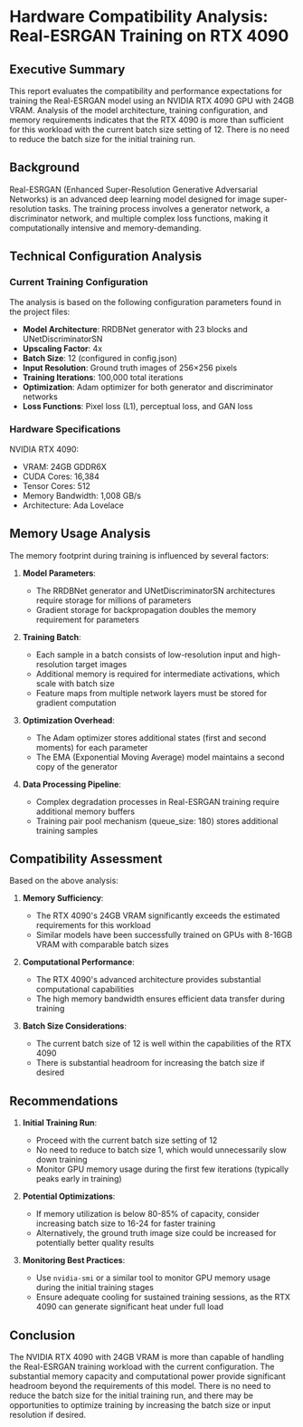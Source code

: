 # Hardware Compatibility Analysis: Real-ESRGAN Training on RTX 4090

## Executive Summary

This report evaluates the compatibility and performance expectations for training the Real-ESRGAN model using an NVIDIA RTX 4090 GPU with 24GB VRAM. Analysis of the model architecture, training configuration, and memory requirements indicates that the RTX 4090 is more than sufficient for this workload with the current batch size setting of 12. There is no need to reduce the batch size for the initial training run.

## Background

Real-ESRGAN (Enhanced Super-Resolution Generative Adversarial Networks) is an advanced deep learning model designed for image super-resolution tasks. The training process involves a generator network, a discriminator network, and multiple complex loss functions, making it computationally intensive and memory-demanding.

## Technical Configuration Analysis

### Current Training Configuration

The analysis is based on the following configuration parameters found in the project files:

- **Model Architecture**: RRDBNet generator with 23 blocks and UNetDiscriminatorSN
- **Upscaling Factor**: 4x
- **Batch Size**: 12 (configured in config.json)
- **Input Resolution**: Ground truth images of 256×256 pixels
- **Training Iterations**: 100,000 total iterations
- **Optimization**: Adam optimizer for both generator and discriminator networks
- **Loss Functions**: Pixel loss (L1), perceptual loss, and GAN loss

### Hardware Specifications

NVIDIA RTX 4090:
- VRAM: 24GB GDDR6X
- CUDA Cores: 16,384
- Tensor Cores: 512
- Memory Bandwidth: 1,008 GB/s
- Architecture: Ada Lovelace

## Memory Usage Analysis

The memory footprint during training is influenced by several factors:

1. **Model Parameters**:
   - The RRDBNet generator and UNetDiscriminatorSN architectures require storage for millions of parameters
   - Gradient storage for backpropagation doubles the memory requirement for parameters

2. **Training Batch**:
   - Each sample in a batch consists of low-resolution input and high-resolution target images
   - Additional memory is required for intermediate activations, which scale with batch size
   - Feature maps from multiple network layers must be stored for gradient computation

3. **Optimization Overhead**:
   - The Adam optimizer stores additional states (first and second moments) for each parameter
   - The EMA (Exponential Moving Average) model maintains a second copy of the generator

4. **Data Processing Pipeline**:
   - Complex degradation processes in Real-ESRGAN training require additional memory buffers
   - Training pair pool mechanism (queue_size: 180) stores additional training samples

## Compatibility Assessment

Based on the above analysis:

1. **Memory Sufficiency**:
   - The RTX 4090's 24GB VRAM significantly exceeds the estimated requirements for this workload
   - Similar models have been successfully trained on GPUs with 8-16GB VRAM with comparable batch sizes

2. **Computational Performance**:
   - The RTX 4090's advanced architecture provides substantial computational capabilities
   - The high memory bandwidth ensures efficient data transfer during training

3. **Batch Size Considerations**:
   - The current batch size of 12 is well within the capabilities of the RTX 4090
   - There is substantial headroom for increasing the batch size if desired

## Recommendations

1. **Initial Training Run**:
   - Proceed with the current batch size setting of 12
   - No need to reduce to batch size 1, which would unnecessarily slow down training
   - Monitor GPU memory usage during the first few iterations (typically peaks early in training)

2. **Potential Optimizations**:
   - If memory utilization is below 80-85% of capacity, consider increasing batch size to 16-24 for faster training
   - Alternatively, the ground truth image size could be increased for potentially better quality results

3. **Monitoring Best Practices**:
   - Use `nvidia-smi` or a similar tool to monitor GPU memory usage during the initial training stages
   - Ensure adequate cooling for sustained training sessions, as the RTX 4090 can generate significant heat under full load

## Conclusion

The NVIDIA RTX 4090 with 24GB VRAM is more than capable of handling the Real-ESRGAN training workload with the current configuration. The substantial memory capacity and computational power provide significant headroom beyond the requirements of this model. There is no need to reduce the batch size for the initial training run, and there may be opportunities to optimize training by increasing the batch size or input resolution if desired.